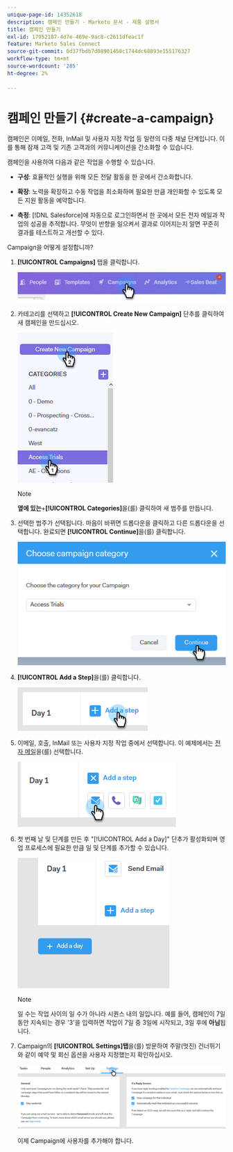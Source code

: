 ```yaml
---
unique-page-id: 14352618
description: 캠페인 만들기 - Marketo 문서 - 제품 설명서
title: 캠페인 만들기
exl-id: 17952187-4d7e-469e-9ac8-c2611dfeac1f
feature: Marketo Sales Connect
source-git-commit: 0d37fbdb7d08901458c1744dc68893e155176327
workflow-type: tm+mt
source-wordcount: '285'
ht-degree: 2%

---
```


# 캠페인 만들기 {#create-a-campaign}

캠페인은 이메일, 전화, InMail 및 사용자 지정 작업 등 일련의 다중 채널 단계입니다. 이를 통해 잠재 고객 및 기존 고객과의 커뮤니케이션을 간소화할 수 있습니다.

캠페인을 사용하여 다음과 같은 작업을 수행할 수 있습니다.

* **구성**: 효율적인 실행을 위해 모든 전달 활동을 한 곳에서 간소화합니다.

* **확장**: 노력을 확장하고 수동 작업을 최소화하며 필요한 만큼 개인화할 수 있도록 모든 지원 활동을 예약합니다.
* **측정**: [!DNL Salesforce]에 자동으로 로그인하면서 한 곳에서 모든 전자 메일과 작업의 성공을 추적합니다. 무엇이 반향을 일으켜서 결과로 이어지는지 알면 꾸준히 결과를 테스트하고 개선할 수 있다.

Campaign을 어떻게 설정합니까?

1. **[!UICONTROL Campaigns]** 탭을 클릭합니다.

   ![](assets/one-1.png)

1. 카테고리를 선택하고 **[!UICONTROL Create New Campaign]** 단추를 클릭하여 새 캠페인을 만드십시오.

   ![](assets/two-1.png)

   >[!NOTE]
   >
   >**옆에 있는**+**[!UICONTROL Categories]**&#x200B;을(를) 클릭하여 새 범주를 만듭니다.

1. 선택한 범주가 선택됩니다. 마음이 바뀌면 드롭다운을 클릭하고 다른 드롭다운을 선택합니다. 완료되면 **[!UICONTROL  Continue]**&#x200B;을(를) 클릭합니다.

   ![](assets/three-1.png)

1. **[!UICONTROL Add a Step]**&#x200B;을(를) 클릭합니다.

   ![](assets/four-1.png)

1. 이메일, 호출, InMail 또는 사용자 지정 작업 중에서 선택합니다. 이 예제에서는 [전자 메일](/help/marketo/product-docs/marketo-sales-connect/campaigns/campaign-step-types.md#email)을(를) 선택합니다.

   ![](assets/five-1.png)

1. 첫 번째 날 및 단계를 만든 후 &quot;[!UICONTROL Add a Day]&quot; 단추가 활성화되며 영업 프로세스에 필요한 만큼 일 및 단계를 추가할 수 있습니다.

   ![](assets/six.png)

   >[!NOTE]
   >
   >일 수는 작업 사이의 일 수가 아니라 시퀀스 내의 일입니다. 예를 들어, 캠페인이 7일 동안 지속되는 경우 &#39;3&#39;을 입력하면 작업이 7일 중 3일에 시작되고, 3일 후에 **아님**&#x200B;됩니다.

1. Campaign의 **[!UICONTROL Settings]탭**&#x200B;을(를) 방문하여 주말(멋진) 건너뛰기와 같이 예약 및 회신 옵션을 사용자 지정했는지 확인하십시오.

   ![](assets/seven.png)

   이제 Campaign에 사용자를 추가해야 합니다.
